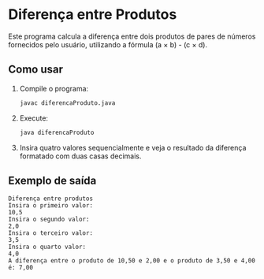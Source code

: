 # Diferença entre Produtos

Este programa calcula a diferença entre dois produtos de pares de números fornecidos pelo usuário, utilizando a fórmula (a × b) - (c × d).

## Como usar

1. Compile o programa:
   ```bash
   javac diferencaProduto.java
   ```

2. Execute:
   ```bash
   java diferencaProduto
   ```

3. Insira quatro valores sequencialmente e veja o resultado da diferença formatado com duas casas decimais.

## Exemplo de saída

```
Diferença entre produtos
Insira o primeiro valor:
10,5
Insira o segundo valor:
2,0
Insira o terceiro valor:
3,5
Insira o quarto valor:
4,0
A diferença entre o produto de 10,50 e 2,00 e o produto de 3,50 e 4,00 é: 7,00
```